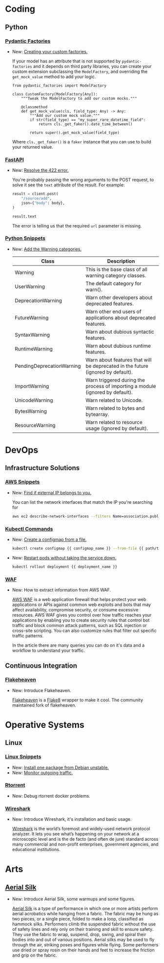 # Coding

## Python

### [Pydantic Factories](pydantic_factories.md)

* New: [Creating your custom factories.](pydantic_factories.md#creating-your-custom-factories)

    If your model has an attribute that is not supported by `pydantic-factories` and
    it depends on third party libraries, you can create your custom extension
    subclassing the `ModelFactory`, and overriding the `get_mock_value` method to
    add your logic.
    
    ```
    from pydantic_factories import ModelFactory
    
    class CustomFactory(ModelFactory[Any]):
        """Tweak the ModelFactory to add our custom mocks."""
    
        @classmethod
        def get_mock_value(cls, field_type: Any) -> Any:
            """Add our custom mock value."""
            if str(field_type) == "my_super_rare_datetime_field":
                return cls._get_faker().date_time_between()
    
            return super().get_mock_value(field_type)
    ```
    
    Where `cls._get_faker()` is a `faker` instance that you can use to build your
    returned value.

### [FastAPI](fastapi.md)

* New: [Resolve the 422 error.](fastapi.md#resolve-the-422-error)

    You're probably passing the wrong arguments to the POST request, to solve it see
    the `text` attribute of the result. For example:
    
    ```python
    result = client.post(
        "/source/add",
        json={"body": body},
    )
    
    result.text
    ```
    
    The error is telling us that the required `url` parameter is missing.

### [Python Snippets](python_snippets.md)

* New: [Add the Warning categories.](python_snippets.md#warning-categories)

    | Class                     | Description                                                                     |
    | ---                       | ---                                                                             |
    | Warning                   | This is the base class of all warning category classes.                         |
    | UserWarning               | The default category for warn().                                                |
    | DeprecationWarning        | Warn other developers about deprecated features.                                |
    | FutureWarning             | Warn other end users of applications about deprecated features.                 |
    | SyntaxWarning             | Warn about dubious syntactic features.                                          |
    | RuntimeWarning            | Warn about dubious runtime features.                                            |
    | PendingDeprecationWarning | Warn about features that will be deprecated in the future (ignored by default). |
    | ImportWarning             | Warn triggered during the process of importing a module (ignored by default).   |
    | UnicodeWarning            | Warn related to Unicode.                                                        |
    | BytesWarning              | Warn related to bytes and bytearray.                                            |
    | ResourceWarning           | Warn related to resource usage (ignored by default).                            |

# DevOps

## Infrastructure Solutions

### [AWS Snippets](aws_snippets.md)

* New: [Find if external IP belongs to you.](aws_snippets.md#find-if-external-ip-belongs-to-you)

    You can list the network interfaces that match the IP you're searching for
    
    ```bash
    aws ec2 describe-network-interfaces --filters Name=association.public-ip,Values="{{ your_ip_address}}"
    ```

### [Kubectl Commands](kubectl_commands.md)

* New: [Create a configmap from a file.](kubectl_commands.md#create-a-configmap-from-a-file)

    ```bash
    kubectl create configmap {{ configmap_name }} --from-file {{ path/to/file }}
    ```

* New: [Restart pods without taking the service down.](kubectl_commands.md#restart-pods-without-taking-the-service-down)

    ```bash
    kubectl rollout deployment {{ deployment_name }}
    ```

### [WAF](aws_waf.md)

* New: How to extract information from AWS WAF.

    [AWS WAF](https://aws.amazon.com/waf/) is a web application firewall that helps
    protect your web applications or APIs against common web exploits and bots that
    may affect availability, compromise security, or consume excessive resources.
    AWS WAF gives you control over how traffic reaches your applications by enabling
    you to create security rules that control bot traffic and block common attack
    patterns, such as SQL injection or cross-site scripting. You can also customize
    rules that filter out specific traffic patterns.
    
    In the article there are many queries you can do on it's data and
    a workflow to understand your traffic.

## Continuous Integration

### [Flakeheaven](flakeheaven.md)

* New: Introduce Flakeheaven.

    [Flakeheaven](https://github.com/flakeheaven/flakeheaven) is a [Flake8](flake8.md) wrapper
    to make it cool. The community maintained fork of
    flakeheaven.

# Operative Systems

## Linux

### [Linux Snippets](linux_snippets.md)

* New: [Install one package from Debian unstable.](linux_snippets.md#install-one-package-from-debian-unstable)
* New: [Monitor outgoing traffic.](linux_snippets.md#monitor-outgoing-traffic)

### [Rtorrent](rtorrent.md)

* New: Debug rtorrent docker problems.

### [Wireshark](wireshark.md)

* New: Introduce Wireshark, it's installation and basic usage.

    [Wireshark](https://www.wireshark.org/) is the world’s foremost and widely-used
    network protocol analyzer. It lets you see what’s happening on your network at
    a microscopic level and is the de facto (and often de jure) standard across many
    commercial and non-profit enterprises, government agencies, and educational
    institutions.
    

# Arts

## [Aerial Silk](aerial_silk.md)

* New: Introduce Aerial Silk, some warmups and some figures.

    [Aerial Silk](https://en.wikipedia.org/wiki/Aerial_silk) is a type of performance in which one or more artists perform aerial acrobatics while hanging from a fabric. The fabric may be hung as two pieces, or a single piece, folded to make a loop, classified as hammock silks. Performers climb the suspended fabric without the use of safety lines and rely only on their training and skill to ensure safety. They use the fabric to wrap, suspend, drop, swing, and spiral their bodies into and out of various positions. Aerial silks may be used to fly through the air, striking poses and figures while flying. Some performers use dried or spray rosin on their hands and feet to increase the friction and grip on the fabric.